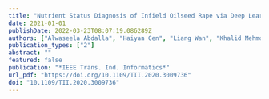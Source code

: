 ```yaml
---
title: "Nutrient Status Diagnosis of Infield Oilseed Rape via Deep Learning-Enabled Dynamic Model"
date: 2021-01-01
publishDate: 2022-03-23T08:07:19.086289Z
authors: ["Alwaseela Abdalla", "Haiyan Cen", "Liang Wan", "Khalid Mehmood", "Yong He"]
publication_types: ["2"]
abstract: ""
featured: false
publication: "*IEEE Trans. Ind. Informatics*"
url_pdf: "https://doi.org/10.1109/TII.2020.3009736"
doi: "10.1109/TII.2020.3009736"
---
```


